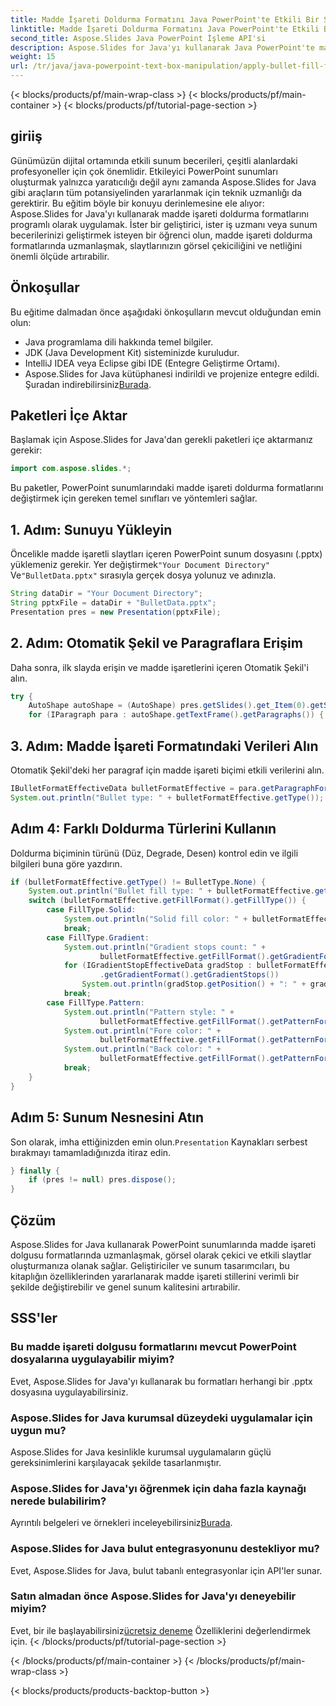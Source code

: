```yaml
---
title: Madde İşareti Doldurma Formatını Java PowerPoint'te Etkili Bir Şekilde Uygulayın
linktitle: Madde İşareti Doldurma Formatını Java PowerPoint'te Etkili Bir Şekilde Uygulayın
second_title: Aspose.Slides Java PowerPoint İşleme API'si
description: Aspose.Slides for Java'yı kullanarak Java PowerPoint'te madde işareti dolgusu formatlarını nasıl uygulayacağınızı öğrenin. Madde işareti stillerinde ustalaşın ve sunumlarınızı geliştirin.
weight: 15
url: /tr/java/java-powerpoint-text-box-manipulation/apply-bullet-fill-format-java-powerpoint/
---
```


{< blocks/products/pf/main-wrap-class >}
{< blocks/products/pf/main-container >}
{< blocks/products/pf/tutorial-page-section >}

## giriiş
Günümüzün dijital ortamında etkili sunum becerileri, çeşitli alanlardaki profesyoneller için çok önemlidir. Etkileyici PowerPoint sunumları oluşturmak yalnızca yaratıcılığı değil aynı zamanda Aspose.Slides for Java gibi araçların tüm potansiyelinden yararlanmak için teknik uzmanlığı da gerektirir. Bu eğitim böyle bir konuyu derinlemesine ele alıyor: Aspose.Slides for Java'yı kullanarak madde işareti doldurma formatlarını programlı olarak uygulamak. İster bir geliştirici, ister iş uzmanı veya sunum becerilerinizi geliştirmek isteyen bir öğrenci olun, madde işareti doldurma formatlarında uzmanlaşmak, slaytlarınızın görsel çekiciliğini ve netliğini önemli ölçüde artırabilir.
## Önkoşullar
Bu eğitime dalmadan önce aşağıdaki önkoşulların mevcut olduğundan emin olun:
- Java programlama dili hakkında temel bilgiler.
- JDK (Java Development Kit) sisteminizde kuruludur.
- IntelliJ IDEA veya Eclipse gibi IDE (Entegre Geliştirme Ortamı).
-  Aspose.Slides for Java kütüphanesi indirildi ve projenize entegre edildi. Şuradan indirebilirsiniz[Burada](https://releases.aspose.com/slides/java/).

## Paketleri İçe Aktar
Başlamak için Aspose.Slides for Java'dan gerekli paketleri içe aktarmanız gerekir:
```java
import com.aspose.slides.*;
```
Bu paketler, PowerPoint sunumlarındaki madde işareti doldurma formatlarını değiştirmek için gereken temel sınıfları ve yöntemleri sağlar.
## 1. Adım: Sunuyu Yükleyin
 Öncelikle madde işaretli slaytları içeren PowerPoint sunum dosyasını (.pptx) yüklemeniz gerekir. Yer değiştirmek`"Your Document Directory"` Ve`"BulletData.pptx"` sırasıyla gerçek dosya yolunuz ve adınızla.
```java
String dataDir = "Your Document Directory";
String pptxFile = dataDir + "BulletData.pptx";
Presentation pres = new Presentation(pptxFile);
```
## 2. Adım: Otomatik Şekil ve Paragraflara Erişim
Daha sonra, ilk slayda erişin ve madde işaretlerini içeren Otomatik Şekil'i alın.
```java
try {
    AutoShape autoShape = (AutoShape) pres.getSlides().get_Item(0).getShapes().get_Item(0);
    for (IParagraph para : autoShape.getTextFrame().getParagraphs()) {
```
## 3. Adım: Madde İşareti Formatındaki Verileri Alın
Otomatik Şekil'deki her paragraf için madde işareti biçimi etkili verilerini alın.
```java
IBulletFormatEffectiveData bulletFormatEffective = para.getParagraphFormat().getBullet().getEffective();
System.out.println("Bullet type: " + bulletFormatEffective.getType());
```
## Adım 4: Farklı Doldurma Türlerini Kullanın
Doldurma biçiminin türünü (Düz, Degrade, Desen) kontrol edin ve ilgili bilgileri buna göre yazdırın.
```java
if (bulletFormatEffective.getType() != BulletType.None) {
    System.out.println("Bullet fill type: " + bulletFormatEffective.getFillFormat().getFillType());
    switch (bulletFormatEffective.getFillFormat().getFillType()) {
        case FillType.Solid:
            System.out.println("Solid fill color: " + bulletFormatEffective.getFillFormat().getSolidFillColor());
            break;
        case FillType.Gradient:
            System.out.println("Gradient stops count: " +
                    bulletFormatEffective.getFillFormat().getGradientFormat().getGradientStops().size());
            for (IGradientStopEffectiveData gradStop : bulletFormatEffective.getFillFormat()
                    .getGradientFormat().getGradientStops())
                System.out.println(gradStop.getPosition() + ": " + gradStop.getColor());
            break;
        case FillType.Pattern:
            System.out.println("Pattern style: " +
                    bulletFormatEffective.getFillFormat().getPatternFormat().getPatternStyle());
            System.out.println("Fore color: " +
                    bulletFormatEffective.getFillFormat().getPatternFormat().getForeColor());
            System.out.println("Back color: " +
                    bulletFormatEffective.getFillFormat().getPatternFormat().getBackColor());
            break;
    }
}
```
## Adım 5: Sunum Nesnesini Atın
 Son olarak, imha ettiğinizden emin olun.`Presentation` Kaynakları serbest bırakmayı tamamladığınızda itiraz edin.
```java
} finally {
    if (pres != null) pres.dispose();
}
```
## Çözüm
Aspose.Slides for Java kullanarak PowerPoint sunumlarında madde işareti dolgusu formatlarında uzmanlaşmak, görsel olarak çekici ve etkili slaytlar oluşturmanıza olanak sağlar. Geliştiriciler ve sunum tasarımcıları, bu kitaplığın özelliklerinden yararlanarak madde işareti stillerini verimli bir şekilde değiştirebilir ve genel sunum kalitesini artırabilir.

## SSS'ler
### Bu madde işareti dolgusu formatlarını mevcut PowerPoint dosyalarına uygulayabilir miyim?
Evet, Aspose.Slides for Java'yı kullanarak bu formatları herhangi bir .pptx dosyasına uygulayabilirsiniz.
### Aspose.Slides for Java kurumsal düzeydeki uygulamalar için uygun mu?
Aspose.Slides for Java kesinlikle kurumsal uygulamaların güçlü gereksinimlerini karşılayacak şekilde tasarlanmıştır.
### Aspose.Slides for Java'yı öğrenmek için daha fazla kaynağı nerede bulabilirim?
 Ayrıntılı belgeleri ve örnekleri inceleyebilirsiniz[Burada](https://reference.aspose.com/slides/java/).
### Aspose.Slides for Java bulut entegrasyonunu destekliyor mu?
Evet, Aspose.Slides for Java, bulut tabanlı entegrasyonlar için API'ler sunar.
### Satın almadan önce Aspose.Slides for Java'yı deneyebilir miyim?
 Evet, bir ile başlayabilirsiniz[ücretsiz deneme](https://releases.aspose.com/) Özelliklerini değerlendirmek için.
{< /blocks/products/pf/tutorial-page-section >}

{< /blocks/products/pf/main-container >}
{< /blocks/products/pf/main-wrap-class >}

{< blocks/products/products-backtop-button >}

